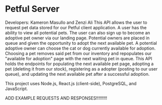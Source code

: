 # Petful Server
Developers: Kameron Masullo and Zenzi Ali
This API allows the user to request pet data stored for our Petful client application.  A user has the ability to view all potential pets.  The user can also sign up to become an adoptive pet owner via our landing page.  Potential owners are placed in queue and given the opportunity to adopt the next available pet.  A potential adoptive owner can choose the cat or dog currently available for adoption.  Choosing a pet removes said pet from our inventory and repopulates our "available for adoption" page with the next waiting pet in queue. This API holds the endpoints for populating the next available pet page, adopting a pet (deleting it from our stock), registering as a adopter (posting to our user queue), and updating the next available pet after a successful adoption.

This project uses Node.js, React.js (client-side), PostgreSQL, and JavaScript.

ADD EXAMPLE REQUESTS AND RESPONSES!!!!!!!!!
